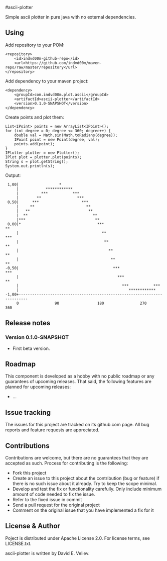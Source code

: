 #ascii-plotter

Simple ascii plotter in pure java with no external dependencies.


## Using
Add repository to your POM:

	<repository>
		<id>indvd00m-github-repo</id>
		<url>https://github.com/indvd00m/maven-repo/raw/master/repository</url>
	</repository>

Add dependency to your maven project:

	<dependency>
		<groupId>com.indvd00m.plot.ascii</groupId>
		<artifactId>ascii-plotter</artifactId>
		<version>0.1.0-SNAPSHOT</version>
	</dependency>

Create points and plot them:

	List<IPoint> points = new ArrayList<IPoint>();
	for (int degree = 0; degree <= 360; degree++) {
		double val = Math.sin(Math.toRadians(degree));
		IPoint point = new Point(degree, val);
		points.add(point);
	}
	IPlotter plotter = new Plotter();
	IPlot plot = plotter.plot(points);
	String s = plot.getString();
	System.out.println(s);

Output:

	 1,00|                  *                                                       
	     |            ************                                                  
	     |          ***           ***                                               
	     |        **                ***                                             
	 0,50|      ***                   ***                                           
	     |     **                       **                                          
	     |   **                          **                                         
	     |  **                             **                                       
	     |***                               **                                      
	 0,00|*                                  ***                                  **
	     |                                     **                               *** 
	     |                                      **                             **   
	     |                                        **                          **    
	     |                                         **                       **      
	-0,50|                                          ***                   ***       
	     |                                            ***                **         
	     |                                              ***           ***           
	     |                                                 ************             
	-1,00+--------------------------------------------------------------------------
	     0                90                 180                270              360


## Release notes

### Version 0.1.0-SNAPSHOT
- First beta version.

## Roadmap

This component is developed as a hobby with no public roadmap or any guarantees of upcoming releases. That said, the following features are planned for upcoming releases:
- ...

## Issue tracking

The issues for this project are tracked on its github.com page. All bug reports and feature requests are appreciated. 

## Contributions

Contributions are welcome, but there are no guarantees that they are accepted as such. Process for contributing is the following:
- Fork this project
- Create an issue to this project about the contribution (bug or feature) if there is no such issue about it already. Try to keep the scope minimal.
- Develop and test the fix or functionality carefully. Only include minimum amount of code needed to fix the issue.
- Refer to the fixed issue in commit
- Send a pull request for the original project
- Comment on the original issue that you have implemented a fix for it

## License & Author

Poject is distributed under Apache License 2.0. For license terms, see LICENSE.txt.

ascii-plotter is written by David E. Veliev.
